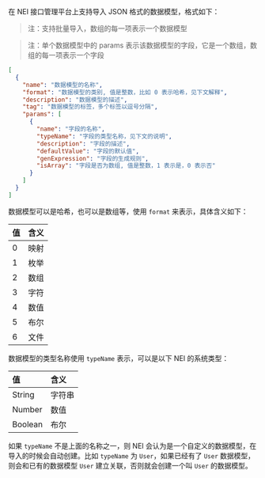 在 NEI 接口管理平台上支持导入 JSON 格式的数据模型，格式如下：

> 注：支持批量导入，数组的每一项表示一个数据模型

> 注：单个数据模型中的 params 表示该数据模型的字段，它是一个数组，数组的每一项表示一个字段

```json
[
  {
    "name": "数据模型的名称",
    "format": "数据模型的类别, 值是整数，比如 0 表示哈希，见下文解释",
    "description": "数据模型的描述",
    "tag": "数据模型的标签，多个标签以逗号分隔",
    "params": [
      {
        "name": "字段的名称",
        "typeName": "字段的类型名称，见下文的说明",
        "description": "字段的描述",
        "defaultValue": "字段的默认值",
        "genExpression": "字段的生成规则",
        "isArray": "字段是否为数组, 值是整数，1 表示是，0 表示否"
      }
    ]
  }
]
```

数据模型可以是哈希，也可以是数组等，使用 `format` 来表示，具体含义如下：

| 值 | 含义 |
| :--- | :--- |
| 0 | 映射 |
| 1 | 枚举 |
| 2 | 数组 |
| 3 | 字符 |
| 4 | 数值 |
| 5 | 布尔 |
| 6 | 文件 |


数据模型的类型名称使用 `typeName` 表示，可以是以下 NEI 的系统类型：

| 值 | 含义 |
| :--- | :--- |
| String | 字符串 |
| Number | 数值 |
| Boolean | 布尔 |

如果 `typeName` 不是上面的名称之一，则 NEI 会认为是一个自定义的数据模型，在导入的时候会自动创建。比如 `typeName` 为 `User`，如果已经有了 `User` 数据模型，则会和已有的数据模型 `User` 建立关联，否则就会创建一个叫 `User` 的数据模型。






